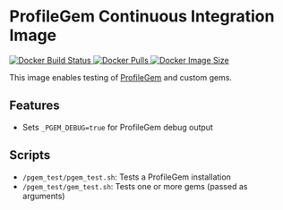 # ProfileGem Continuous Integration Image

[
![Docker Build Status](https://img.shields.io/docker/build/dimo414/ci-profilegem)
![Docker Pulls](https://img.shields.io/docker/pulls/dimo414/ci-profilegem)
![Docker Image Size](https://img.shields.io/docker/image-size/dimo414/ci-profilegem)
](https://hub.docker.com/r/dimo414/ci-profilegem)

This image enables testing of [ProfileGem](https://bitbucket.org/dimo414/profilegem) and custom
gems.

## Features

* Sets `_PGEM_DEBUG=true` for ProfileGem debug output

## Scripts

* `/pgem_test/pgem_test.sh`: Tests a ProfileGem installation
* `/pgem_test/gem_test.sh`:  Tests one or more gems (passed as arguments)

